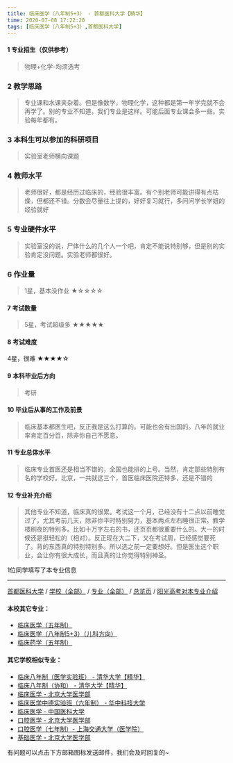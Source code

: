 ```yaml
---
title: 临床医学（八年制5+3） - 首都医科大学【精华】
time: 2020-07-08 17:22:20
tags: [临床医学（八年制5+3）,首都医科大学]
---
```

#### 1 专业招生（仅供参考）  
> 物理+化学-均须选考

### 2 教学思路
> 专业课和水课夹杂着。但是像数学，物理化学，这种都是第一年学完就不会再学了。别的专业不知道，我们专业是这样。可能后面专业课会多一些。实验每年都有。


### 3 本科生可以参加的科研项目
>实验室老师横向课题


### 4 教师水平
> 老师很好，都是经历过临床的，经验很丰富。有个别老师可能讲得有点枯燥，但都还不错。分数会尽量往上提的，好好复习就行，多问问学长学姐的经验就好


### 5 专业硬件水平
> 实验室没的说，尸体什么的几个人一个吧，肯定不能说特别够，但是别的实验肯定没问题。实验老师都很好。


### 6 作业量
>1星，基本没作业
★☆☆☆☆


#### 7 考试数量
>5星，考试超级多
★★★★★



#### 8 考试难度
> 
4星，很难
★★★★☆


#### 9 本科毕业后方向
> 考研


#### 10 毕业后从事的工作及前景
> 临床基本都医生吧，反正我是这么打算的。可能也会有出国的。八年的就业率肯定百分百，除非你自己不愿意。


#### 11 专业总体水平
> 临床专业首医还是相当不错的，全国也能排的上号。当然，肯定那些特别有名的学校好。北京，一共就这三个，首医临床医院还特多，还是不错的


#### 12 专业补充介绍
> 其他专业不知道，临床真的很累。考试这一个月，已经没有十二点以前睡觉过了，尤其考前几天，除非你平时特别努力，基本两点左右睡很正常。教学楼刷夜的特别多。比如十万字左右的书，还页页都很重要什么的。大一的时候还是挺轻松的（相对）。反正现在大二下，又在考试周，已经感觉要死了。背的东西真的特别特别多。所以选之前一定要想好。但是医生这个职业，会让你有很大成长，而且真的让你觉得特别神圣。

1位同学填写了本专业信息
***
[首都医科大学](https://univgo.github.io/2020/07/08/首都医科大学) / [学校（全部）](https://univgo.github.io/2020/07/09/学校汇总页) / [专业（全部）](https://univgo.github.io/2020/07/09/专业汇总页) / [总览页](https://univgo.github.io/2020/07/09/总览) / [阳光高考对本专业介绍](http://gaokao.chsi.com.cn/sch/zyk/view.do?schId=73394594&specId=73385072)
#### 本校其它专业：
- [临床医学（五年制）](https://univgo.github.io/2020/07/08/临床医学（五年制）%20-%20首都医科大学)
- [临床医学（八年制5+3）（儿科方向）](https://univgo.github.io/2020/07/08/5+3临床医学（儿科方向）%20-%20首都医科大学)
- [临床药学（五年制）](https://univgo.github.io/2020/07/08/临床药学（五年制）-%20首都医科大学)

#### 其它学校相似专业：
- [临床八年制（医学实验班） - 清华大学【精华】](https://univgo.github.io/2020/07/14/临床八年制（医学实验班）-%20清华大学)
- [临床八年制（协和） - 清华大学【精华】](https://univgo.github.io/2020/07/14/临床八年制（协和）-%20清华大学)
- [临床医学 - 北京大学医学部](https://univgo.github.io/2020/07/08/临床医学%20-%20北京大学医学部)
- [临床医学中德实验班（六年制） - 华中科技大学](https://univgo.github.io/2020/07/08/临床医学中德实验班（六年制）-%20华中科技大学)
- [临床医学 - 中国医科大学](https://univgo.github.io/2020/07/08/临床医学%20-%20中国医科大学)
- [口腔医学 - 北京大学医学部](https://univgo.github.io/2020/07/08/口腔医学%20-%20北京大学医学部)
- [口腔医学（七年制）- 上海交通大学（医学院）](https://univgo.github.io/2020/07/08/口腔医学七年制%20-%20上海交通大学（医学院）)
- [基础医学 - 北京大学医学部](https://univgo.github.io/2020/07/08/基础医学%20-%20北京大学医学部)

有问题可以点击下方邮箱图标发送邮件，我们会及时回复的~